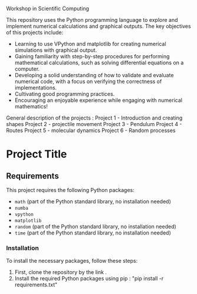 Workshop in Scientific Computing


This repository uses the Python programming language to explore and implement numerical calculations and graphical outputs.
The key objectives of this projects include:

* Learning to use VPython and matplotlib for creating numerical simulations with graphical output.
* Gaining familiarity with step-by-step procedures for performing mathematical calculations, such as solving differential equations on a computer.
* Developing a solid understanding of how to validate and evaluate numerical code, with a focus on verifying the correctness of implementations.
* Cultivating good programming practices.
* Encouraging an enjoyable experience while engaging with numerical mathematics!


General description of the projects :
Project 1 - Introduction and creating shapes
Project 2 - projectile movement
Project 3 - Pendulum
Project 4 - Routes
Project 5 - molecular dynamics
Project 6 - Random processes



# Project Title

## Requirements

This project requires the following Python packages:

- `math` (part of the Python standard library, no installation needed)
- `numba`
- `vpython`
- `matplotlib`
- `random` (part of the Python standard library, no installation needed)
- `time` (part of the Python standard library, no installation needed)

### Installation

To install the necessary packages, follow these steps:

1. First, clone the repository by the link .
2. Install the required Python packages using pip : "pip install -r requirements.txt"

